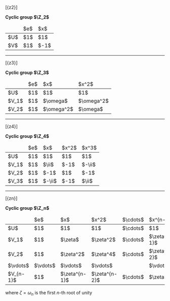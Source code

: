[{z2}]

**Cyclic group $\Z_2$**

<table>
  <thead>
    <tr>
      <td> </td>
      <td c>$e$</td>
      <td c>$x$</td>
    </tr>
  </thead>
  <tbody>
    <tr>
      <td>$U$</td>
      <td c>$1$</td>
      <td c>$1$</td>
    </tr>
    <tr>
      <td>$V$</td>
      <td c>$1$</td>
      <td c>$-1$</td>
    </tr>
  </tbody>
</table>

---
[{z3}]

**Cyclic group $\Z_3$**

<table>
  <thead>
    <tr>
      <td> </td>
      <td c>$e$</td>
      <td c>$x$</td>
      <td c>$x^2$</td>
    </tr>
  </thead>
  <tbody>
    <tr>
      <td>$U$</td>
      <td c>$1$</td>
      <td c>$1$</td>
      <td c>$1$</td>
    </tr>
    <tr>
      <td>$V_1$</td>
      <td c>$1$</td>
      <td c>$\omega$</td>
      <td c>$\omega^2$</td>
    </tr>
    <tr>
      <td>$V_2$</td>
      <td c>$1$</td>
      <td c>$\omega^2$</td>
      <td c>$\omega$</td>
    </tr>
  </tbody>
</table>

---
[{z4}]

**Cyclic group $\Z_4$**

<table>
  <thead>
    <tr>
      <td> </td>
      <td c>$e$</td>
      <td c>$x$</td>
      <td c>$x^2$</td>
      <td c>$x^3$</td>
    </tr>
  </thead>
  <tbody>
    <tr>
      <td>$U$</td>
      <td c>$1$</td>
      <td c>$1$</td>
      <td c>$1$</td>
      <td c>$1$</td>
    </tr>
    <tr>
      <td>$V_1$</td>
      <td c>$1$</td>
      <td c>$\ii$</td>
      <td c>$-1$</td>
      <td c>$-\ii$</td>
    </tr>
    <tr>
      <td>$V_2$</td>
      <td c>$1$</td>
      <td c>$-1$</td>
      <td c>$1$</td>
      <td c>$-1$</td>
    </tr>
    <tr>
      <td>$V_3$</td>
      <td c>$1$</td>
      <td c>$-\ii$</td>
      <td c>$-1$</td>
      <td c>$\ii$</td>
    </tr>
  </tbody>
</table>

---
[{zn}]

**Cyclic group $\Z_n$**

<table>
  <thead>
    <tr>
      <td> </td>
      <td c>$e$</td>
      <td c>$x$</td>
      <td c>$x^2$</td>
      <td c>$\cdots$</td>
      <td c>$x^{n-1}$</td>
    </tr>
  </thead>
  <tbody>
    <tr>
      <td>$U$</td>
      <td c>$1$</td>
      <td c>$1$</td>
      <td c>$1$</td>
      <td c>$\cdots$</td>
      <td c>$1$</td>
    </tr>
    <tr>
      <td>$V_1$</td>
      <td c>$1$</td>
      <td c>$\zeta$</td>
      <td c>$\zeta^2$</td>
      <td c>$\cdots$</td>
      <td c>$\zeta^{n-1}$</td>
    </tr>
    <tr>
      <td>$V_2$</td>
      <td c>$1$</td>
      <td c>$\zeta^2$</td>
      <td c>$\zeta^4$</td>
      <td c>$\cdots$</td>
      <td c>$\zeta^{n-2}$</td>
    </tr>
    <tr>
      <td>$\vdots$</td>
      <td c>$\vdots$</td>
      <td c>$\vdots$</td>
      <td c>$\vdots$</td>
      <td c> </td>
      <td c>$\vdots$</td>
    </tr>
    <tr>
      <td>$V_{n-1}$</td>
      <td c>$1$</td>
      <td c>$\zeta^{n-1}$</td>
      <td c>$\zeta^{n-2}$</td>
      <td c>$\cdots$</td>
      <td c>$\zeta$</td>
    </tr>
  </tbody>
</table>

where $\zeta = \omega_n$ is the first $n$-th root of unity